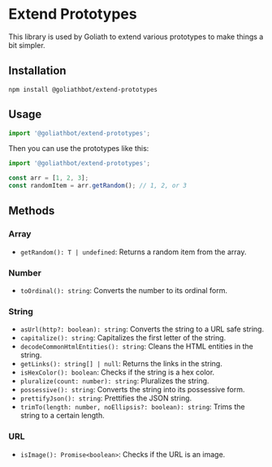 # Extend Prototypes
This library is used by Goliath to extend various prototypes to make things a bit simpler.

## Installation
```
npm install @goliathbot/extend-prototypes
```

## Usage
```ts
import '@goliathbot/extend-prototypes';
```

Then you can use the prototypes like this:

```ts
import '@goliathbot/extend-prototypes';

const arr = [1, 2, 3];
const randomItem = arr.getRandom(); // 1, 2, or 3
```

## Methods

### Array
- `getRandom(): T | undefined`: Returns a random item from the array.

### Number
- `toOrdinal(): string`: Converts the number to its ordinal form.

### String
- `asUrl(http?: boolean): string`: Converts the string to a URL safe string.
- `capitalize(): string`: Capitalizes the first letter of the string.
- `decodeCommonHtmlEntities(): string`: Cleans the HTML entities in the string.
- `getLinks(): string[] | null`: Returns the links in the string.
- `isHexColor(): boolean`: Checks if the string is a hex color.
- `pluralize(count: number): string`: Pluralizes the string.
- `possessive(): string`: Converts the string into its possessive form.
- `prettifyJson(): string`: Prettifies the JSON string.
- `trimTo(length: number, noEllipsis?: boolean): string`: Trims the string to a certain length.

### URL
- `isImage(): Promise<boolean>`: Checks if the URL is an image.
